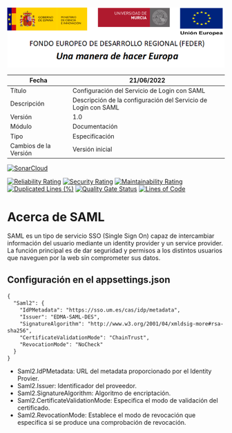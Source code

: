 ![](../../Docs/media/CabeceraDocumentosMD.png)

| Fecha         | 21/06/2022                                                   |
| ------------- | ------------------------------------------------------------ |
|Título|Configuración del Servicio de Login con SAML| 
|Descripción|Descripción de la configuración del Servicio de Login con SAML|
|Versión|1.0|
|Módulo|Documentación|
|Tipo|Especificación|
|Cambios de la Versión|Versión inicial|


[![SonarCloud](https://sonarcloud.io/images/project_badges/sonarcloud-white.svg)](https://sonarcloud.io/summary/new_code?id=Hercules.CommonsEDMA.Login)

[![Reliability Rating](https://sonarcloud.io/api/project_badges/measure?project=Hercules.CommonsEDMA.Login&metric=reliability_rating)](https://sonarcloud.io/summary/new_code?id=Hercules.CommonsEDMA.Login)
[![Security Rating](https://sonarcloud.io/api/project_badges/measure?project=Hercules.CommonsEDMA.Login&metric=security_rating)](https://sonarcloud.io/summary/new_code?id=Hercules.CommonsEDMA.Login)
[![Maintainability Rating](https://sonarcloud.io/api/project_badges/measure?project=Hercules.CommonsEDMA.Login&metric=sqale_rating)](https://sonarcloud.io/summary/new_code?id=Hercules.CommonsEDMA.Login)
[![Duplicated Lines (%)](https://sonarcloud.io/api/project_badges/measure?project=Hercules.CommonsEDMA.Login&metric=duplicated_lines_density)](https://sonarcloud.io/summary/new_code?id=Hercules.CommonsEDMA.Login)
[![Quality Gate Status](https://sonarcloud.io/api/project_badges/measure?project=Hercules.CommonsEDMA.Login&metric=alert_status)](https://sonarcloud.io/summary/new_code?id=Hercules.CommonsEDMA.Login)
[![Lines of Code](https://sonarcloud.io/api/project_badges/measure?project=Hercules.CommonsEDMA.Login&metric=ncloc)](https://sonarcloud.io/summary/new_code?id=Hercules.CommonsEDMA.Login)




# Acerca de SAML

SAML es un tipo de servicio SSO (Single Sign On) capaz de intercambiar información del usuario mediante un identity provider y un service provider. 
La función principal es de dar seguridad y permisos a los distintos usuarios que naveguen por la web sin comprometer sus datos.

## Configuración en el appsettings.json
    {
	  "Saml2": {
		"IdPMetadata": "https://sso.um.es/cas/idp/metadata",
		"Issuer": "EDMA-SAML-DES",
		"SignatureAlgorithm": "http://www.w3.org/2001/04/xmldsig-more#rsa-sha256",
		"CertificateValidationMode": "ChainTrust",
		"RevocationMode": "NoCheck"
	  }
    }
  
- Saml2.IdPMetadata: URL del metadata proporcionado por el Identity Provier.
- Saml2.Issuer: Identificador del proveedor.
- Saml2.SignatureAlgorithm: Algoritmo de encriptación.
- Saml2.CertificateValidationMode: Especifica el modo de validación del certificado.
- Saml2.RevocationMode: Establece el modo de revocación que especifica si se produce una comprobación de revocación.
